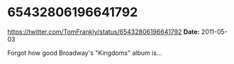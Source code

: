 # 65432806196641792
https://twitter.com/TomFrankly/status/65432806196641792
**Date:** 2011-05-03

Forgot how good Broadway's "Kingdoms" album is...
